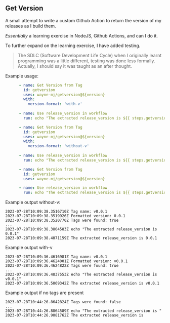 ## Get Version

A small attempt to write a custom Github Action to return the version of my releases as I build them.

*Essentially* a learning exercise in NodeJS, Github Actions, and can I do it.

To further expand on the learning exercise, I have added testing.  

> The SDLC (Software Development Life Cycle) when I originally learnt programming was a little different, testing was done less formally. 
> Actually, I should say it was taught as an after thought.

Example usage:

```yml
      - name: Get Version from Tag
        id: getversion
        uses: wayne-mj/getversion@${version}
        with:
          version-format: 'with-v'
      
      - name: Use release_version in workflow
        run: echo "The extracted release_version is ${{ steps.getversion.outputs.release_version }}"          
```

```yml
      - name: Get Version from Tag
        id: getversion
        uses: wayne-mj/getversion@${version}
        with:
          version-format: 'without-v'
      
      - name: Use release_version in workflow
        run: echo "The extracted release_version is ${{ steps.getversion.outputs.release_version }}"          
```

```yml
      - name: Get Version from Tag
        id: getversion
        uses: wayne-mj/getversion@${version}

      - name: Use release_version in workflow
        run: echo "The extracted release_version is ${{ steps.getversion.outputs.release_version }}"        
```

Example output without-v:
```
2023-07-28T10:09:38.3516710Z Tag name: v0.0.1
2023-07-28T10:09:38.3519926Z Formatted version: 0.0.1
2023-07-28T10:09:38.3520770Z Tags were found: true
...
2023-07-28T10:09:38.3804583Z echo "The extracted release_version is 0.0.1"
2023-07-28T10:09:38.4071159Z The extracted release_version is 0.0.1
```

Example output with-v
```
2023-07-28T10:09:36.4616981Z Tag name: v0.0.1
2023-07-28T10:09:36.4624001Z Formatted version: v0.0.1
2023-07-28T10:09:36.4624822Z Tags were found: true
...
2023-07-28T10:09:36.4837553Z echo "The extracted release_version is v0.0.1"
2023-07-28T10:09:36.5069342Z The extracted release_version is v0.0.1
```

Example output if no tags are present
```
2023-07-28T10:44:26.8642824Z Tags were found: false
...
2023-07-28T10:44:26.8864589Z echo "The extracted release_version is "
2023-07-28T10:44:26.9081762Z The extracted release_version is
```